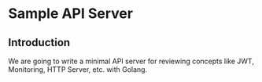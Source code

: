 # Sample API Server

## Introduction

We are going to write a minimal API server for reviewing concepts like JWT, Monitoring, HTTP Server, etc. with Golang.
